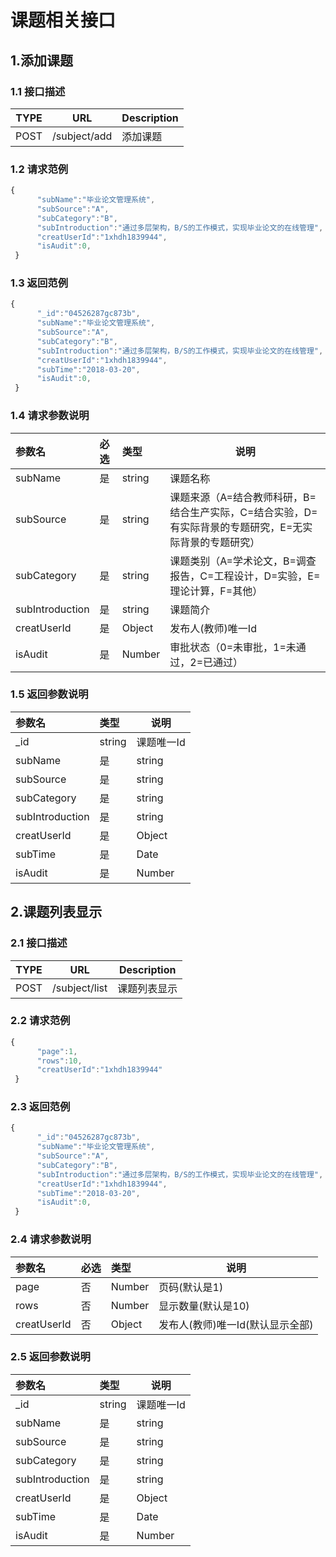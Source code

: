 # 课题相关接口
## 1.添加课题
### 1.1 接口描述
| TYPE | URL                           | Description |
| ---- | ----------------------------- | ----------- |
| POST | /subject/add | 添加课题  |

### 1.2 请求范例
```javascript
{
      "subName":"毕业论文管理系统",
      "subSource":"A",
      "subCategory":"B",
      "subIntroduction":"通过多层架构，B/S的工作模式，实现毕业论文的在线管理",
	  "creatUserId":"1xhdh1839944",
      "isAudit":0,
 }
```

### 1.3 返回范例
```javascript
{
      "_id":"04526287gc873b",     
      "subName":"毕业论文管理系统",
      "subSource":"A",
      "subCategory":"B",
      "subIntroduction":"通过多层架构，B/S的工作模式，实现毕业论文的在线管理",
	  "creatUserId":"1xhdh1839944",
	  "subTime":"2018-03-20",
      "isAudit":0,
 }
```  

### 1.4 请求参数说明
|参数名|必选|类型|说明|
|:----    |:---|:----- |-----   |
|subName|是|string|课题名称|
|subSource|是|string|课题来源（A=结合教师科研，B=结合生产实际，C=结合实验，D=有实际背景的专题研究，E=无实际背景的专题研究）|
|subCategory|是|string|课题类别（A=学术论文，B=调查报告，C=工程设计，D=实验，E=理论计算，F=其他）|
|subIntroduction|是|string|课题简介|
|creatUserId|是|Object|发布人(教师)唯一Id|
|isAudit|是|Number|审批状态（0=未审批，1=未通过，2=已通过）|


### 1.5 返回参数说明
|参数名|类型|说明|
|:-----  |:-----|----- |	
|_id|string|课题唯一Id|	
|subName|是|string|课题名称|
|subSource|是|string|课题来源（A=结合教师科研，B=结合生产实际，C=结合实验，D=有实际背景的专题研究，E=无实际背景的专题研究）|
|subCategory|是|string|课题类别（A=学术论文，B=调查报告，C=工程设计，D=实验，E=理论计算，F=其他）|
|subIntroduction|是|string|课题简介|
|creatUserId|是|Object|发布人(教师)唯一Id|
|subTime|是|Date|创建时间|
|isAudit|是|Number|审批状态（0=未审批，1=未通过，2=已通过）|

## 2.课题列表显示  
### 2.1 接口描述
| TYPE | URL                           | Description |
| ---- | ----------------------------- | ----------- |
| POST | /subject/list | 课题列表显示  |

### 2.2 请求范例
```javascript
{
      "page":1,
      "rows":10,
      "creatUserId":"1xhdh1839944"
 }
```

### 2.3 返回范例
```javascript
{
      "_id":"04526287gc873b",     
      "subName":"毕业论文管理系统",
      "subSource":"A",
      "subCategory":"B",
      "subIntroduction":"通过多层架构，B/S的工作模式，实现毕业论文的在线管理",
	  "creatUserId":"1xhdh1839944",
	  "subTime":"2018-03-20",
      "isAudit":0,
 }
``` 

### 2.4 请求参数说明
|参数名|必选|类型|说明|
|:----    |:---|:----- |-----   |
|page|否|Number|页码(默认是1)|
|rows|否|Number|显示数量(默认是10)|
|creatUserId|否|Object|发布人(教师)唯一Id(默认显示全部)|

### 2.5 返回参数说明
|参数名|类型|说明|
|:-----  |:-----|----- |	
|_id|string|课题唯一Id|	
|subName|是|string|课题名称|
|subSource|是|string|课题来源（A=结合教师科研，B=结合生产实际，C=结合实验，D=有实际背景的专题研究，E=无实际背景的专题研究）|
|subCategory|是|string|课题类别（A=学术论文，B=调查报告，C=工程设计，D=实验，E=理论计算，F=其他）|
|subIntroduction|是|string|课题简介|
|creatUserId|是|Object|发布人(教师)唯一Id|
|subTime|是|Date|创建时间|
|isAudit|是|Number|审批状态（0=未审批，1=未通过，2=已通过）|

